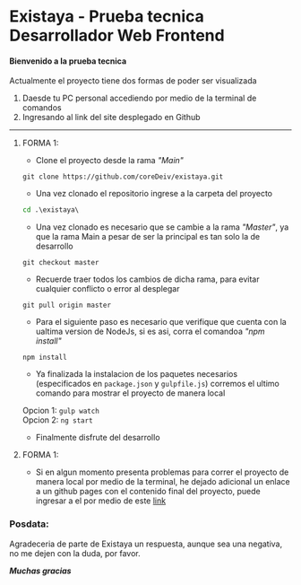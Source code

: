 # Existaya - Prueba tecnica Desarrollador Web Frontend

#### Bienvenido a la prueba tecnica

Actualmente el proyecto tiene dos formas de poder ser visualizada

1. Daesde tu PC personal accediendo por medio de la terminal de comandos
2. Ingresando al link del site desplegado en Github

-------------------------------------------------------------------------

1. FORMA 1:

    - Clone el proyecto desde la rama _"Main"_

    ```git
    git clone https://github.com/coreDeiv/existaya.git
    ```

    - Una vez clonado el repositorio ingrese a la carpeta del proyecto

    ```cmd
    cd .\existaya\
    ```

    - Una vez clonado es necesario que se cambie a la rama _"Master"_, ya que la rama Main a pesar de ser la principal es tan solo la de desarrollo
    
    ```git
    git checkout master
    ```

    - Recuerde traer todos los cambios de dicha rama, para evitar cualquier conflicto o error al desplegar

    ```git
    git pull origin master
    ```

    - Para el siguiente paso es necesario que verifique que cuenta con la ualtima version de NodeJs, si es asi, corra el comandoa _"npm install"_

    ```node
    npm install
    ```

    - Ya finalizada la instalacion de los paquetes necesarios (especificados en `package.json` y `gulpfile.js`) corremos el ultimo comando para mostrar el proyecto de manera local

    Opcion 1: `gulp watch`<br>
    Opcion 2: `ng start`

    - Finalmente disfrute del desarrollo

2. FORMA 1: 

    - Si en algun momento presenta problemas para correr el proyecto de manera local por medio de la terminal, he dejado adicional un enlace a un github pages con el contenido final del proyecto, puede ingresar a el por medio de este [link](https://coredeiv.github.io/existaya/build/index.html)

### Posdata:

Agradeceria de parte de Existaya un respuesta, aunque sea una negativa, no me dejen con la duda, por favor.

**_Muchas gracias_**